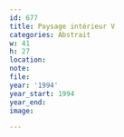 ```yaml
---
id: 677
title: Paysage intérieur V
categories: Abstrait
w: 41
h: 27
location:
note:
file:
year: '1994'
year_start: 1994
year_end:
image:

---
```

